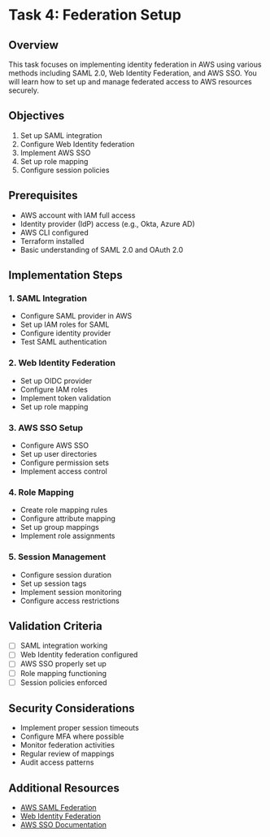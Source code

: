# Task 4: Federation Setup

## Overview
This task focuses on implementing identity federation in AWS using various methods including SAML 2.0, Web Identity Federation, and AWS SSO. You will learn how to set up and manage federated access to AWS resources securely.

## Objectives
1. Set up SAML integration
2. Configure Web Identity federation
3. Implement AWS SSO
4. Set up role mapping
5. Configure session policies

## Prerequisites
- AWS account with IAM full access
- Identity provider (IdP) access (e.g., Okta, Azure AD)
- AWS CLI configured
- Terraform installed
- Basic understanding of SAML 2.0 and OAuth 2.0

## Implementation Steps

### 1. SAML Integration
- Configure SAML provider in AWS
- Set up IAM roles for SAML
- Configure identity provider
- Test SAML authentication

### 2. Web Identity Federation
- Set up OIDC provider
- Configure IAM roles
- Implement token validation
- Set up role mapping

### 3. AWS SSO Setup
- Configure AWS SSO
- Set up user directories
- Configure permission sets
- Implement access control

### 4. Role Mapping
- Create role mapping rules
- Configure attribute mapping
- Set up group mappings
- Implement role assignments

### 5. Session Management
- Configure session duration
- Set up session tags
- Implement session monitoring
- Configure access restrictions

## Validation Criteria
- [ ] SAML integration working
- [ ] Web Identity federation configured
- [ ] AWS SSO properly set up
- [ ] Role mapping functioning
- [ ] Session policies enforced

## Security Considerations
- Implement proper session timeouts
- Configure MFA where possible
- Monitor federation activities
- Regular review of mappings
- Audit access patterns

## Additional Resources
- [AWS SAML Federation](https://docs.aws.amazon.com/IAM/latest/UserGuide/id_roles_providers_saml.html)
- [Web Identity Federation](https://docs.aws.amazon.com/IAM/latest/UserGuide/id_roles_providers_oidc.html)
- [AWS SSO Documentation](https://docs.aws.amazon.com/singlesignon/latest/userguide/what-is.html) 